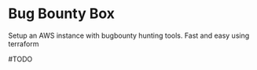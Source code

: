 # Bug Bounty Box

Setup an AWS instance with bugbounty hunting tools. Fast and easy using terraform

#TODO